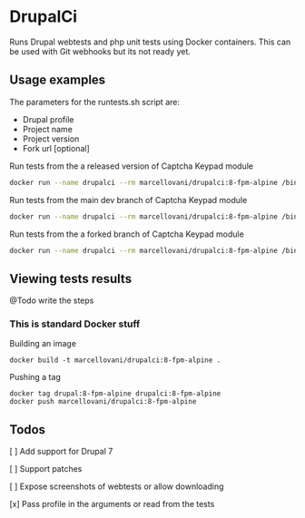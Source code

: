 # DrupalCi

Runs Drupal webtests and php unit tests using Docker containers.
This can be used with Git webhooks but its not ready yet.

## Usage examples
The parameters for the runtests.sh script are:
* Drupal profile
* Project name
* Project version
* Fork url [optional]

Run tests from the a released version of Captcha Keypad module

```bash
docker run --name drupalci --rm marcellovani/drupalci:8-fpm-alpine /bin/sh -c "sh runtests.sh standard captcha_keypad 1.x"
```

Run tests from the main dev branch of Captcha Keypad module

```bash
docker run --name drupalci --rm marcellovani/drupalci:8-fpm-alpine /bin/sh -c "sh runtests.sh standard captcha_keypad 1.x-dev"
```

Run tests from the a forked branch of Captcha Keypad module

```bash
docker run --name drupalci --rm marcellovani/drupalci:8-fpm-alpine /bin/sh -c "sh runtests.sh standard captcha_keypad broken_test-dev https://github.com/marcelovani/captcha_keypad.git"
```

## Viewing tests results
@Todo write the steps

### This is standard Docker stuff

Building an image

```
docker build -t marcellovani/drupalci:8-fpm-alpine .
```

Pushing a tag

```
docker tag drupal:8-fpm-alpine drupalci:8-fpm-alpine
docker push marcellovani/drupalci:8-fpm-alpine
```

## Todos
[ ] Add support for Drupal 7

[ ] Support patches

[ ] Expose screenshots of webtests or allow downloading

[x] Pass profile in the arguments or read from the tests
